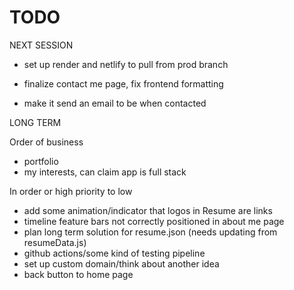 # TODO

NEXT SESSION

- set up render and netlify to pull from prod branch

- finalize contact me page, fix frontend formatting
- make it send an email to be when contacted

LONG TERM

Order of business

- portfolio
- my interests, can claim app is full stack

In order or high priority to low

- add some animation/indicator that logos in Resume are links
- timeline feature bars not correctly positioned in about me page
- plan long term solution for resume.json (needs updating from resumeData.js)
- github actions/some kind of testing pipeline
- set up custom domain/think about another idea
- back button to home page
